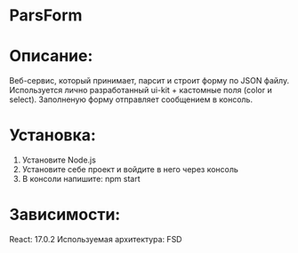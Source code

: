 # ParsForm #

# Описание:

 Веб-сервис, который принимает, парсит и строит форму по JSON файлу.
Используется лично разработанный ui-kit + кастомные поля (color и select). 
Заполненую форму отправляет сообщением в консоль.

# Установка:

 1) Установите Node.js
 2) Установите себе проект и войдите в него через консоль
 3) В консоли напишите: npm start

# Зависимости:

 React: 17.0.2
 Используемая архитектура: FSD
